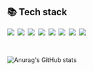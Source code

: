  ## 📚 Tech stack 
  <p align="left">
    <img src="https://img.shields.io/badge/React-61DAFB?style=round&logo=React&logoColor=white"/></a>&nbsp
    <img src="https://img.shields.io/badge/Javascript-ffb13b?style=round&logo=javascript&logoColor=white"/></a>&nbsp 
    <img src="https://img.shields.io/badge/Typescript-0000CD?style=round&logo=typescript&logoColor=white"/></a>&nbsp
    <img src="https://img.shields.io/badge/Next.js-000000?style=round&logo=Next.js&logoColor=white"/></a>&nbsp  
    <img src="https://img.shields.io/badge/Python-007396?style=round&logo=python&logoColor=white"/></a>&nbsp
    <img src="https://img.shields.io/badge/Spring-6DB33F?style=round&logo=Spring&logoColor=white"/></a>&nbsp
    <img src="https://img.shields.io/badge/Mysql-E6B91E?style=round&logo=MySql&logoColor=white"/></a>&nbsp 
    <img src="https://img.shields.io/badge/Oracle-F80000?style=round&logo=Oracle&logoColor=white"/></a>&nbsp 
  </p>
  <br> 
  
![Anurag's GitHub stats](https://github-readme-stats.vercel.app/api?username=kionys&show_icons=true&theme=transparent)
